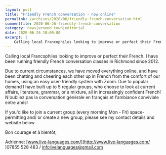 ```yaml
---
layout: post
title: "Friendly French conversation - now online"
permalink: /archives/2020/06/friendly-french-conversation.html
commentfile: 2020-06-26-friendly-french-conversation
category: news|around_town|editorial
date: 2020-06-26 10:00:00
excerpt: |
    Calling local Francophiles looking to improve or perfect their French. I have been running friendly French conversation classes in Richmond since 2012.
---
```


Calling local Francophiles looking to improve or perfect their French. I have been running friendly French conversation classes in Richmond since 2012.

Due to current circumstances, we have moved everything online, and have been chatting and cheering each other up in French from the comfort of our homes, using an easy user-friendly system with Zoom.  Due to popular demand I have built up to 5 regular groups, who choose to look at current affairs, literature, grammar, or a mixture, all in increasingly confident French! N'oubliez pas la conversation g&#233;n&#233;rale en fran&#231;ais et l'ambiance conviviale entre amis!

If you'd like to join a current group (every morning Mon - Fri) space-permitting and/ or create a new group, please see my contact details and website below.

Bon courage et &#224; bient&#244;t,

Adrienne: [www.live-languages.com/](http://www.live-languages.com/ )07855 528 483 /  [infolivelanguages@gmail.com](mailto:infolivelanguages@gmail.com)
